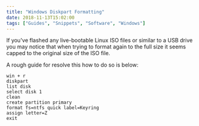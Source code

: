 ```yaml
---
title: "Windows Diskpart Formatting"
date: 2018-11-13T15:02:00
tags: ["Guides", "Snippets", "Software", "Windows"]
---
```

If you've flashed any live-bootable Linux ISO files or similar to a USB drive you may notice that when trying to format again to the full size it seems capped to the original size of the ISO file.

A rough guide for resolve this how to do so is below:

```
win + r
diskpart
list disk
select disk 1
clean
create partition primary
format fs=ntfs quick label=Keyring
assign letter=Z
exit
```
